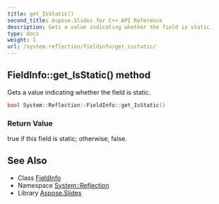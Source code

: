 ```yaml
---
title: get_IsStatic()
second_title: Aspose.Slides for C++ API Reference
description: Gets a value indicating whether the field is static.
type: docs
weight: 1
url: /system.reflection/fieldinfo/get_isstatic/
---
```

## FieldInfo::get_IsStatic() method


Gets a value indicating whether the field is static.

```cpp
bool System::Reflection::FieldInfo::get_IsStatic()
```


### Return Value

true if this field is static; otherwise, false.

## See Also

* Class [FieldInfo](../)
* Namespace [System::Reflection](../../)
* Library [Aspose.Slides](../../../)